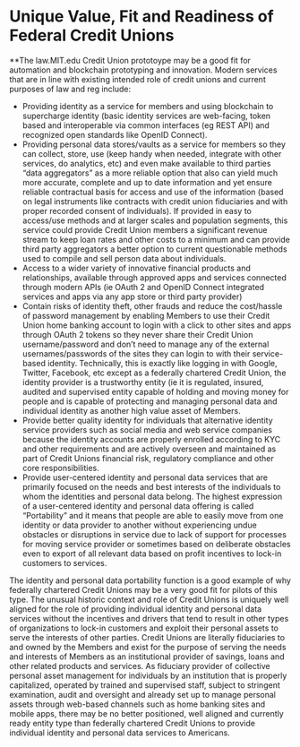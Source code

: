# Unique Value, Fit and Readiness of Federal Credit Unions

**The law.MIT.edu Credit Union prototoype may be a good fit for automation and blockchain prototyping and innovation.  Modern services that are in line with existing intended role of credit unions and current purposes of law and reg include: 

* Providing identity as a service for members and using blockchain to supercharge identity (basic identity services are web-facing, token based and interoperable via common interfaces (eg REST API) and recognized open standards like OpenID Connect).  
* Providing personal data stores/vaults as a service for members so they can collect, store, use (keep handy when needed, integrate with other services, do analytics, etc) and even make available to third parties “data aggregators” as a more reliable option that also can yield much more accurate, complete and up to date information and yet ensure reliable contractual basis for access and use of the information (based on legal instruments like contracts with credit union fiduciaries and with proper recorded consent of individuals).  If provided in easy to access/use methods and at larger scales and population segments, this service could provide Credit Union members a significant revenue stream to keep loan rates and other costs to a minimum and can provide third party aggregators a better option to current questionable methods used to compile and sell person data about individuals.  
* Access to a wider variety of innovative financial products and relationships, available through approved apps and services connected through modern APIs (ie OAuth 2 and OpenID Connect integrated services and apps via any app store or third party provider) 
* Contain risks of identity theft, other frauds and reduce the cost/hassle of password management by enabling Members to use their Credit Union home banking account to login with a click to other sites and apps through OAuth 2 tokens so they never share their Credit Union username/password and don’t need to manage any of the external usernames/passwords of the sites they can login to with their service-based identity.  Technically, this is exactly like logging in with Google, Twitter, Facebook, etc except as a federally chartered Credit Union, the identity provider is a trustworthy entity (ie it is regulated, insured, audited and supervised entity capable of holding and moving money for people and is capable of protecting and managing personal data and individual identity as another high value asset of Members. 
* Provide better quality identity for individuals that alternative identity service providers such as social media and web service companies because the identity accounts are properly enrolled according to KYC and other requirements and are actively overseen and maintained as part of Credit Unions financial risk, regulatory compliance and other core responsibilities.  
* Provide user-centered identity and personal data services that are primarily focused on the needs and best interests of the individuals to whom the identities and personal data belong.  The highest expression of a user-centered identity and personal data offering is called “Portability” and it means that people are able to easily move from one identity or data provider to another without experiencing undue obstacles or disruptions in service due to lack of support for processes for moving service provider or sometimes based on deliberate obstacles even to export of all relevant data based on profit incentives to lock-in customers to services.  

The identity and personal data portability function is a good example of why federally chartered Credit Unions may be a very good fit for pilots of this type.  The unusual historic context and role of Credit Unions is uniquely well aligned for the role of providing individual identity and personal data services without the incentives and drivers that tend to result in other types of organizations to lock-in customers and exploit their personal assets to serve the interests of other parties. Credit Unions are literally fiduciaries to and owned by the Members and exist for the purpose of serving the needs and interests of Members as an institutional provider of savings, loans and other related products and services.  As fiduciary provider of collective personal asset management for individuals by an institution that is properly capitalized, operated by trained and supervised staff, subject to stringent examination, audit and oversight and already set up to manage personal assets through web-based channels such as home banking sites and mobile apps, there may be no better positioned, well aligned and currently ready entity type than federally chartered Credit Unions to provide individual identity and personal data services to Americans. 
